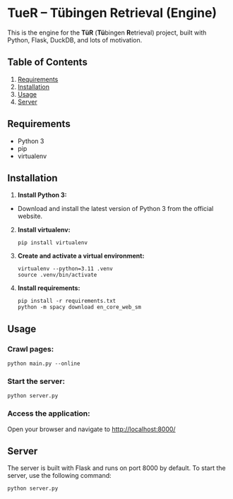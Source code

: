 # TueR – Tübingen Retrieval (Engine)

This is the engine for the **TüR** (**Tü**bingen **R**etrieval) project, built with Python, Flask, DuckDB, and lots of motivation.

## Table of Contents
1. [Requirements](#requirements)
2. [Installation](#installation)
3. [Usage](#usage)
4. [Server](#server)

## Requirements

- Python 3
- pip
- virtualenv

## Installation

1. **Install Python 3:**
  - Download and install the latest version of Python 3 from the official website.

2. **Install virtualenv:**
   ```shell
   pip install virtualenv
   ```

3. **Create and activate a virtual environment:**
   ```shell
   virtualenv --python=3.11 .venv
   source .venv/bin/activate
   ```

4. **Install requirements:**
   ```shell
   pip install -r requirements.txt
   python -m spacy download en_core_web_sm
   ```

## Usage

### Crawl pages:
```shell
python main.py --online
```

### Start the server:
```shell
python server.py
```

### Access the application:
Open your browser and navigate to [http://localhost:8000/](http://localhost:8000/)

## Server

The server is built with Flask and runs on port 8000 by default. To start the server, use the following command:
```shell
python server.py
```
